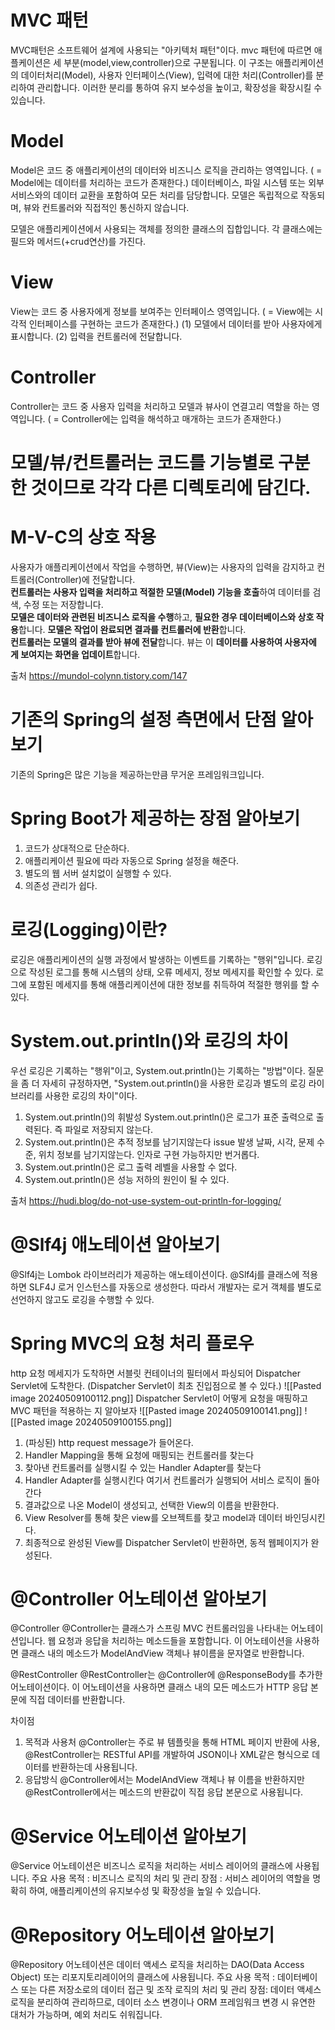 
# MVC 패턴

MVC패턴은 소프트웨어 설계에 사용되는 "아키텍처 패턴"이다.
mvc 패턴에 따르면 애플케이션은 세 부분(model,view,controller)으로 구분됩니다.
이 구조는 애플리케이션의 데이터처리(Model), 사용자 인터페이스(View), 입력에 대한 처리(Controller)를 분리하여 관리합니다.
이러한 분리를 통하여 유지 보수성을 높이고, 확장성을 확장시킬 수 있습니다.

# Model

Model은 코드 중 애플리케이션의 데이터와 비즈니스 로직을 관리하는 영역입니다.
( = Model에는 데이터를 처리하는 코드가 존재한다.)
데이터베이스, 파일 시스템 또는 외부 서비스와의 데이터 교환을 포함하여 모든 처리를 담당합니다.
모델은 독립적으로 작동되며, 뷰와 컨트롤러와 직접적인 통신하지 않습니다.

모델은 애플리케이션에서 사용되는 객체를 정의한 클래스의 집합입니다.
각 클래스에는 필드와 메서드(+crud연산)를 가진다.
# View

View는 코드 중 사용자에게 정보를 보여주는 인터페이스 영역입니다.
( = View에는 시각적 인터페이스를 구현하는 코드가 존재한다.)
(1) 모델에서 데이터를 받아 사용자에게 표시합니다.
(2) 입력을 컨트롤러에 전달합니다.
# Controller

Controller는 코드 중 사용자 입력을 처리하고 모델과 뷰사이 연결고리 역할을 하는 영역입니다.
( = Controller에는 입력을 해석하고 매개하는 코드가 존재한다.)

# 모델/뷰/컨트롤러는 코드를 기능별로 구분한 것이므로 각각 다른 디렉토리에 담긴다.

# M-V-C의 상호 작용

사용자가 애플리케이션에서 작업을 수행하면, 뷰(View)는 사용자의 입력을 감지하고 컨트롤러(Controller)에 전달합니다.  
**컨트롤러는 사용자 입력을 처리하고 적절한 모델(Model) 기능을 호출**하여 데이터를 검색, 수정 또는 저장합니다.  
**모델은 데이터와 관련된 비즈니스 로직을 수행**하고, **필요한 경우 데이터베이스와 상호 작용**합니다. **모델은 작업이 완료되면 결과를 컨트롤러에 반환**합니다.  
**컨트롤러는 모델의 결과를 받아 뷰에 전달**합니다. 뷰는 이 **데이터를 사용하여 사용자에게 보여지는 화면을 업데이트**합니다.

출처
https://mundol-colynn.tistory.com/147




# 기존의 Spring의 설정 측면에서 단점 알아보기

기존의 Spring은 많은 기능을 제공하는만큼 무거운 프레임워크입니다.

# Spring Boot가 제공하는 장점 알아보기

1. 코드가 상대적으로 단순하다.
2. 애플리케이션 필요에 따라 자동으로 Spring 설정을 해준다.
3. 별도의 웹 서버 설치없이 실행할 수 있다.
4. 의존성 관리가 쉽다.

# 로깅(Logging)이란?

로깅은 애플리케이션의 실행 과정에서 발생하는 이벤트를 기록하는 "행위"입니다.
로깅으로 작성된 로그를 통해 시스템의 상태, 오류 메세지, 정보 메세지를 확인할 수 있다.
로그에 포함된 메세지를 통해 애플리케이션에 대한 정보를 취득하여 적절한 행위를 할 수 있다.

# System.out.println()와 로깅의 차이

우선 로깅은 기록하는 "행위"이고, System.out.println()는 기록하는 "방법"이다.
질문을 좀 더 자세히 규정하자면, "System.out.println()을 사용한 로깅과 별도의 로깅 라이브러리를 사용한 로깅의 차이"이다. 
1. System.out.println()의 휘발성
   System.out.println()은 로그가 표준 출력으로 출력된다. 즉 파일로 저장되지 않는다.
2. System.out.println()은 추적 정보를 남기지않는다
   issue 발생 날짜, 시각, 문제 수준, 위치 정보를 남기지않는다.
   인자로 구현 가능하지만 번거롭다.
3. System.out.println()은 로그 출력 레벨을 사용할 수 없다.
4. System.out.println()은 성능 저하의 원인이 될 수 있다.

출처
https://hudi.blog/do-not-use-system-out-println-for-logging/


# @Slf4j 애노테이션 알아보기

@Slf4j는 Lombok 라이브러리가 제공하는 애노테이션이다.
@Slf4j를 클래스에 적용하면 SLF4J 로거 인스턴스를 자동으로 생성한다.
따라서 개발자는 로거 객체를 별도로 선언하지 않고도 로깅을 수행할 수 있다.

# Spring MVC의 요청 처리 플로우

http 요청 메세지가 도착하면 
서블릿 컨테이너의 필터에서 파싱되어 Dispatcher Servlet에 도착한다.
(Dispatcher Servlet이 최초 진입점으로 볼 수 있다.)
![[Pasted image 20240509100112.png]]
Dispatcher Servlet이 어떻게 요청을 매핑하고 MVC 패턴을 적용하는 지 알아보자
![[Pasted image 20240509100141.png]]
![[Pasted image 20240509100155.png]]
1. (파싱된) http request message가 들어온다.
2. Handler Mapping을 통해 요청에 매핑되는 컨트롤러를 찾는다
3. 찾아낸 컨트롤러를 실행시킬 수 있는 Handler Adapter를 찾는다
4. Handler Adapter를 실행시킨다
   여기서 컨트롤러가 실행되어 서비스 로직이 돌아간다
5. 결과값으로 나온 Model이 생성되고, 선택한 View의 이름을 반환한다.
6. View Resolver를 통해 찾은 view를 오브젝트를 찾고 model과 데이터 바인딩시킨다.
7. 최종적으로 완성된 View를 Dispatcher Servlet이 반환하면, 동적 웹페이지가 완성된다.

# @Controller 어노테이션 알아보기

@Controller
@Controller는 클래스가 스프링 MVC 컨트롤러임을 나타내는 어노테이션입니다.
웹 요청과 응답을 처리하는 메소드들을 포함합니다.
이 어노테이션을 사용하면 클래스 내의 메소드가 ModelAndView 객체나 뷰이름을 문자열로 반환합니다.

@RestController
@RestController는 @Controller에 @ResponseBody를 추가한 어노테이션이다.
이 어노테이션을 사용하면 클래스 내의 모든 메소드가 HTTP 응답 본문에 직접 데이터를 반환합니다.

차이점
1. 목적과 사용처 
   @Controller는 주로 뷰 템플릿을 통해 HTML 페이지 반환에 사용, @RestController는 RESTful API를 개발하여 JSON이나 XML같은 형식으로 데이터를 반환하는데 사용됩니다.
2. 응답방식
   @Controller에서는 ModelAndView 객체나 뷰 이름을 반환하지만 @RestController에서는 메소드의 반환값이 직접 응답 본문으로 사용됩니다.

# @Service 어노테이션 알아보기

@Service 어노테이션은 비즈니스 로직을 처리하는 서비스 레이어의 클래스에 사용됩니다.
주요 사용 목적 : 비즈니스 로직의 처리 및 관리
장점 : 서비스 레이어의 역할을 명확히 하여, 애플리케이션의 유지보수성 및 확장성을 높일 수 있습니다.

# @Repository 어노테이션 알아보기

@Repository 어노테이션은 데이터 액세스 로직을 처리하는 DAO(Data Access Object) 또는 리포지토리레이어의 클래스에 사용됩니다.
주요 사용 목적 : 데이터베이스 또는 다른 저장소로의 데이터 접근 및 조작 로직의 처리 및 관리
장점: 데이터 액세스 로직을 분리하여 관리하므로, 데이터 소스 변경이나 ORM 프레임워크 변경 시 유연한 대처가 가능하며, 예외 처리도 쉬워집니다.